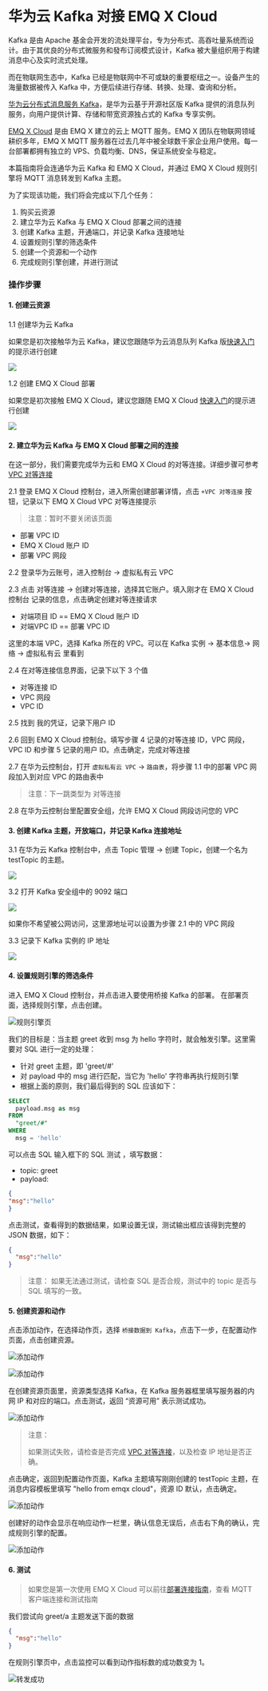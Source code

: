 # 华为云 Kafka 对接 EMQ X Cloud
Kafka 是由 Apache 基金会开发的流处理平台，专为分布式、高吞吐量系统而设计。由于其优良的分布式微服务和發布订阅模式设计，Kafka 被大量组织用于构建消息中心及实时流式处理。

而在物联网生态中，Kafka 已经是物联网中不可或缺的重要枢纽之一。设备产生的海量数据被传入 Kafka 中，方便后续进行存储、转换、处理、查询和分析。

[华为云分布式消息服务 Kafka](https://www.huaweicloud.com/product/dmskafka.html)，是华为云基于开源社区版 Kafka 提供的消息队列服务，向用户提供计算、存储和带宽资源独占式的 Kafka 专享实例。

[EMQ X Cloud](https://cloud.emqx.io) 是由 EMQ X 建立的云上 MQTT 服务。EMQ X 团队在物联网领域耕织多年，EMQ X MQTT 服务器在过去几年中被全球数千家企业用户使用。每一台部署都拥有独立的 VPS、负载均衡、DNS，保证系统安全与稳定。

本篇指南将会连通华为云 Kafka 和 EMQ X Cloud，并通过 EMQ X Cloud 规则引擎将 MQTT 消息转发到 Kafka 主题。

为了实现该功能，我们将会完成以下几个任务：

1. 购买云资源
2. 建立华为云 Kafka 与 EMQ X Cloud 部署之间的连接
3. 创建 Kafka 主题，开通端口，并记录 Kafka 连接地址
4. 设置规则引擎的筛选条件
5. 创建一个资源和一个动作
6. 完成规则引擎创建，并进行测试

### 操作步骤

#### 1. 创建云资源

1.1 创建华为云 Kafka

如果您是初次接触华为云 Kafka，建议您跟随华为云消息队列 Kafka 版[快速入门](https://support.huaweicloud.com/qs-kafka/kafka-qs-0409001.html)的提示进行创建

![](./_assets/buy_huawei_kafka.png)

1.2 创建 EMQ X Cloud 部署

如果您是初次接触 EMQ X Cloud，建议您跟随 EMQ X Cloud [快速入门](../quick_start/introduction.md)的提示进行创建

![](./_assets/buy_huawei_kafka_emqx_deployment.png)

#### 2. 建立华为云 Kafka 与 EMQ X Cloud 部署之间的连接

在这一部分，我们需要完成华为云和 EMQ X Cloud 的对等连接。详细步骤可参考 [VPC 对等连接](../deployments/vpc_peering.md)

2.1 登录 EMQ X Cloud 控制台，进入所需创建部署详情，点击 `+VPC 对等连接` 按钮，记录以下 EMQ X Cloud VPC 对等连接提示

> 注意：暂时不要关闭该页面

   * 部署 VPC ID
   * EMQ X Cloud 账户 ID
   * 部署 VPC 网段

2.2 登录华为云账号，进入控制台 -> 虚拟私有云 VPC

2.3 点击 对等连接 -> 创建对等连接，选择其它账户。填入刚才在 EMQ X Cloud 控制台 记录的信息，点击确定创建对等连接请求

* 对端项目 ID == EMQ X Cloud 账户 ID
* 对端VPC ID == 部署 VPC ID

这里的本端 VPC，选择 Kafka 所在的 VPC。可以在 Kafka 实例 -> 基本信息-> 网络 -> 虚拟私有云 里看到


2.4 在对等连接信息界面，记录下以下 3 个值

* 对等连接 ID
* VPC 网段
* VPC ID

2.5 找到 我的凭证，记录下用户 ID

2.6 回到 EMQ X Cloud 控制台。填写步骤 4 记录的对等连接 ID，VPC 网段，VPC ID 和步骤 5 记录的用户 ID。点击确定，完成对等连接

2.7 在华为云控制台，打开 `虚拟私有云 VPC` -> `路由表`，将步骤 1.1 中的部署 VPC 网段加入到对应 VPC 的路由表中

> 注意：下一跳类型为 对等连接

2.8 在华为云控制台里配置安全组，允许 EMQ X Cloud 网段访问您的 VPC

#### 3. 创建 Kafka 主题，开放端口，并记录 Kafka 连接地址
3.1 在华为云 Kafka 控制台中，点击 Topic 管理 -> 创建 Topic，创建一个名为 testTopic 的主题。

![](./_assets/set_huawei_kafka_topic.png)

3.2 打开 Kafka 安全组中的 9092 端口

![](./_assets/set_huawei_kafka_port.png)

如果你不希望被公网访问，这里源地址可以设置为步骤 2.1 中的 VPC 网段

3.3 记录下 Kafka 实例的 IP 地址

![](./_assets/record_huawei_kafka_ip.png)

#### 4. 设置规则引擎的筛选条件

进入 EMQ X Cloud 控制台，并点击进入要使用桥接 Kafka 的部署。
在部署页面，选择规则引擎，点击创建。

![规则引擎页](./_assets/view_rule_engine.png)

我们的目标是：当主题 greet 收到 msg 为 hello 字符时，就会触发引擎。这里需要对 SQL 进行一定的处理：
- 针对 greet 主题，即 'greet/#'
- 对 payload 中的 msg 进行匹配，当它为 'hello' 字符串再执行规则引擎
- 根据上面的原则，我们最后得到的 SQL 应该如下：

```sql
SELECT
  payload.msg as msg
FROM
  "greet/#"
WHERE
  msg = 'hello'
```

可以点击 SQL 输入框下的 SQL 测试 ，填写数据：
- topic: greet
- payload:
```json
{
"msg":"hello"
}
```

点击测试，查看得到的数据结果，如果设置无误，测试输出框应该得到完整的 JSON 数据，如下：
```json
{
  "msg":"hello"
}
```

> 注意：
> 如果无法通过测试，请检查 SQL 是否合规，测试中的 topic 是否与 SQL 填写的一致。


#### 5. 创建资源和动作
点击添加动作，在选择动作页，选择 `桥接数据到 Kafka`，点击下一步，在配置动作页面，点击创建资源。

![添加动作](./_assets/add_webhook_action01.png)

![添加动作](./_assets/add_kafka_action02.png)


在创建资源页面里，资源类型选择 Kafka，在 Kafka 服务器框里填写服务器的内网 IP 和对应的端口。点击测试，返回 “资源可用” 表示测试成功。

![添加动作](./_assets/add_kafka_action03.png)

> 注意：
>
>如果测试失败，请检查是否完成 [VPC 对等连接](../deployments/vpc_peering.md)，以及检查 IP 地址是否正确。 

点击确定，返回到配置动作页面，Kafka 主题填写刚刚创建的 testTopic 主题，在消息内容模板里填写 "hello from emqx cloud"，资源 ID 默认，点击确定。

![添加动作](./_assets/add_kafka_action04.png)

创建好的动作会显示在响应动作一栏里，确认信息无误后，点击右下角的确认，完成规则引擎的配置。

![添加动作](./_assets/add_kafka_action05.png)


#### 6. 测试
> 如果您是第一次使用 EMQ X Cloud 可以前往[部署连接指南](../connect_to_deployments/introduction.md)，查看 MQTT 客户端连接和测试指南

我们尝试向 greet/a 主题发送下面的数据
```json
{
  "msg":"hello"
}
```

在规则引擎页中，点击监控可以看到动作指标数的成功数变为 1。

![转发成功](./_assets/add_kafka_action06.png)

